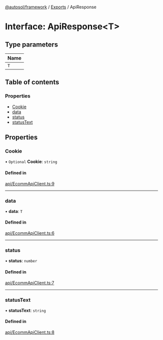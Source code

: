 [@autosol/framework](../README.md) / [Exports](../modules.md) / ApiResponse

# Interface: ApiResponse<T\>

## Type parameters

| Name |
| :------ |
| `T` |

## Table of contents

### Properties

- [Cookie](ApiResponse.md#cookie)
- [data](ApiResponse.md#data)
- [status](ApiResponse.md#status)
- [statusText](ApiResponse.md#statustext)

## Properties

### Cookie

• `Optional` **Cookie**: `string`

#### Defined in

[api/EcommApiClient.ts:9](https://github.com/ECommSol/AUTOSOL-Framework/blob/1f8d84d/src/api/EcommApiClient.ts#L9)

___

### data

• **data**: `T`

#### Defined in

[api/EcommApiClient.ts:6](https://github.com/ECommSol/AUTOSOL-Framework/blob/1f8d84d/src/api/EcommApiClient.ts#L6)

___

### status

• **status**: `number`

#### Defined in

[api/EcommApiClient.ts:7](https://github.com/ECommSol/AUTOSOL-Framework/blob/1f8d84d/src/api/EcommApiClient.ts#L7)

___

### statusText

• **statusText**: `string`

#### Defined in

[api/EcommApiClient.ts:8](https://github.com/ECommSol/AUTOSOL-Framework/blob/1f8d84d/src/api/EcommApiClient.ts#L8)
